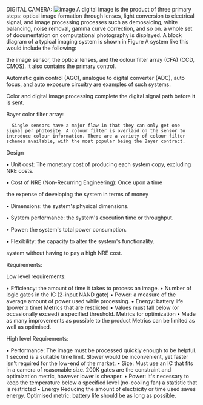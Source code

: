 DIGITAL CAMERA:
![image](https://user-images.githubusercontent.com/68070984/154843623-fd002c3a-affb-4ce5-b714-fa0fe02f558e.png)
A digital image is the product of three primary steps: optical image formation through lenses, light conversion to electrical signal, and image processing processes such as demosaicing, white balancing, noise removal, gamma curve correction, and so on. a whole set of documentation on computational photography is displayed. 
A block diagram of a typical imaging system is shown in Figure A system like this would include the following:

the image sensor, the optical lenses, and the colour filter array (CFA) (CCD, CMOS). It also contains the primary control.

Automatic gain control (AGC), analogue to digital converter (ADC), auto focus, and auto exposure circuitry are examples of such systems.

Color and digital image processing complete the digital signal path before it is sent.

Bayer color filter array:

      Single sensors have a major flaw in that they can only get one signal per photosite. A colour filter is overlaid on the sensor to introduce colour information. There are a variety of colour filter schemes available, with the most popular being the Bayer contract.

Design

• Unit cost: The monetary cost of producing each system copy, excluding NRE costs.

• Cost of NRE (Non-Recurring Engineering): Once upon a time

the expense of developing the system in terms of money

• Dimensions: the system's physical dimensions.

• System performance: the system's execution time or throughput.

• Power: the system's total power consumption.

• Flexibility: the capacity to alter the system's functionality.

system without having to pay a high NRE cost.


Requirements:

Low level requirements: 

• Efficiency: the amount of time it takes to process an image.
• Number of logic gates in the IC (2-input NAND gate)
• Power: a measure of the average amount of power used while processing.
• Energy: battery life (power x time)
       Metrics that are restricted
• Values must fall below (or occasionally exceed) a specified threshold.
       Metrics for optimization
• Made as many improvements as possible to the product
       Metrics can be limited as well as optimised.

High level Requirements:

•	Performance:
          The image must be processed quickly enough to be helpful.
1	second is a suitable time limit.
          Slower would be inconvenient, yet faster isn't required for the low-end of the market.
•	Size:
         Must use an IC that fits in a camera of reasonable size.
             200K gates are the constraint and optimization metric,     however lower is cheaper.
•	Power:
            It's necessary to keep the temperature below a specified level (no-cooling fan) a statistic that is restricted
•	Energy
             Reducing the amount of electricity or time used saves energy.
 Optimised metric: battery life should be as long as possible.



